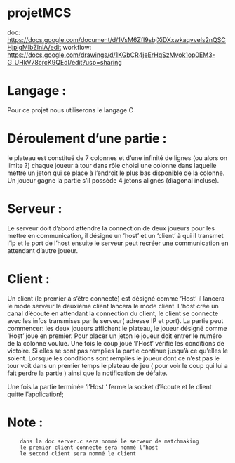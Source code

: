 # projetMCS
doc:
https://docs.google.com/document/d/1VsM6Zfl9sbjXiDXxwkaqvveIs2nQSCHjpigMlbZlnlA/edit
workflow:
https://docs.google.com/drawings/d/1KGbCR4jeErHqSzMvok1op0EM3-G_UHkV78crcK9QEdI/edit?usp=sharing

# Langage :
Pour ce projet nous utiliserons le langage C

# Déroulement d’une partie :
le plateau est constitué de 7 colonnes et d’une infinité de lignes (ou alors on limite ?)
chaque joueur à tour dans rôle choisi une colonne dans laquelle mettre un jeton qui se place à l’endroit le plus bas disponible de la colonne.
Un joueur gagne la partie s’il possède 4 jetons alignés (diagonal incluse).

# Serveur :
Le serveur doit d’abord attendre la connection de deux joueurs pour les mettre en communication, il désigne un ’host’ et un ‘client’ à qui il transmet l’ip et le port de l’host
ensuite le serveur peut recréer une communication en attendant d’autre joueur.

# Client :
Un client (le premier à s’être connecté) est désigné comme ‘Host’ il lancera le mode serveur 
le deuxième client lancera le mode client.
L’host crée un canal d’écoute en attendant la connection du client, le client se connecte avec les infos transmises par le serveur( adresse IP et port).
La partie peut commencer:
les deux joueurs affichent le plateau, le joueur désigné comme ‘Host’ joue en premier.  Pour placer un jeton le joueur doit entrer le numéro de la colonne voulue. Une fois le coup joué  ‘l’Host’ vérifie les conditions de victoire. Si elles se sont pas remplies la partie continue jusqu’à ce qu’elles le soient. Lorsque les conditions sont remplies le joueur dont ce n’est pas le tour  voit dans un premier temps le plateau de jeu ( pour voir le coup qui lui a fait perdre la partie )  ainsi que la notification de défaite.

Une fois la partie terminée ‘l’Host ‘ ferme la socket d’écoute et le client quitte l’application!;

# Note : 
        dans la doc server.c sera nommé le serveur de matchmaking
        le premier client connecté sera nommé l'host
        le second client sera nommé le client